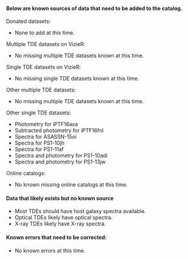 #### Below are known sources of data that need to be added to the catalog. 

Donated datasets:
* None to add at this time.

Multiple TDE datasets on VizieR:
* No missing multiple TDE datasets known at this time.

Single TDE datasets on VizieR:
* No missing single TDE datasets known at this time.

Other multiple TDE datasets:
* No missing multiple TDE datasets known at this time.

Other single TDE datasets:
* Photometry for iPTF16axa
* Subtracted photometry for iPTF16fnl
* Spectra for ASASSN-15oi
* Spectra for PS1-10jh
* Spectra for PS1-11af
* Spectra and photometry for PS1-10adi
* Spectra and photometry for PS1-13jw

Online catalogs:
* No known missing online catalogs at this time.

#### Data that likely exists but no known source
* Most TDEs should have host galaxy spectra available.
* Optical TDEs likely have optical spectra.
* X-ray TDEs likely have X-ray spectra.

#### Known errors that need to be corrected:
* No known errors at this time.

